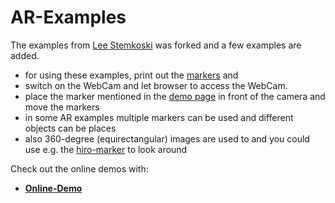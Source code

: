 # AR-Examples
The examples from [Lee Stemkoski](https://github.com/stemkoski/AR-Examples) was forked and a few examples are added.
* for using these examples, print out the [markers](markers/Marker_Printout_AR_demo.pdf) and
* switch on the WebCam and let browser to access the WebCam.
* place the marker mentioned in the [demo page](https://niebert.github.io/AR-Examples) in front of the camera and move the markers
* in some AR examples multiple markers can be used and different objects can be places
* also 360-degree (equirectangular) images are used to and you could use e.g. the [hiro-marker](markers/Marker_Printout_AR_demo.pdf) to look around

Check out the online demos with:
* **[Online-Demo](https://niebert.github.io/AR-Examples)**
